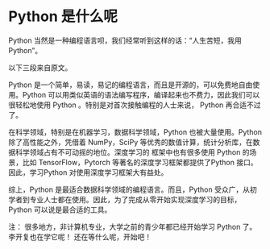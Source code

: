 # Python 是什么呢

Python 当然是一种编程语言呗，我们经常听到这样的话：“人生苦短，我用Python”。

以下三段来自原文。

Python 是一个简单，易读，易记的编程语言，而且是开源的，可以免费地自由使用。Python 可以用类似英语的语法编写程序，编译起来也不费力，因此我们可以很轻松地使用 Python 。特别是对首次接触编程的人士来说， Python 再合适不过了。

在科学领域，特别是在机器学习，数据科学领域，Python 也被大量使用。Python 除了高性能之外，凭借着 NumPy，SciPy 等优秀的数值计算，统计分析库，在数据科学领域占有不可动摇的地位。深度学习的 框架中也有很多使用 Python 的场景，比如 TensorFlow，Pytorch 等著名的深度学习框架都提供了Python 接口。因此，学习Python 对使用深度学习框架大有益处。 

综上，Python 是最适合数据科学领域的编程语言。而且，Python 受众广，从初学者到专业人士都在使用。因此，为了完成从零开始实现深度学习的目标，Python 可以说是最合适的工具。

注：
很多地方，非计算机专业，大学之前的青少年都已经开始学习 Python 了。李开复也在学它呢！
还在等什么呢，开始吧！
